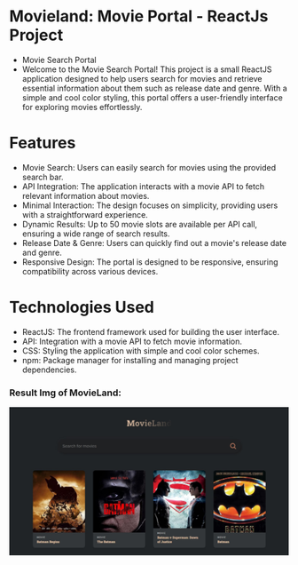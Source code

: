 # Movieland: Movie Portal - ReactJs Project

- Movie Search Portal
- Welcome to the Movie Search Portal! This project is a small ReactJS application designed to help users search for movies and retrieve essential information about them such as release date and genre. With a simple and cool color styling, this portal offers a user-friendly interface for exploring movies effortlessly.

# Features

- Movie Search: Users can easily search for movies using the provided search bar.
- API Integration: The application interacts with a movie API to fetch relevant information about movies.
- Minimal Interaction: The design focuses on simplicity, providing users with a straightforward experience.
- Dynamic Results: Up to 50 movie slots are available per API call, ensuring a wide range of search results.
- Release Date & Genre: Users can quickly find out a movie's release date and genre.
- Responsive Design: The portal is designed to be responsive, ensuring compatibility across various devices.

# Technologies Used

- ReactJS: The frontend framework used for building the user interface.
- API: Integration with a movie API to fetch movie information.
- CSS: Styling the application with simple and cool color schemes.
- npm: Package manager for installing and managing project dependencies.

### Result Img of MovieLand:

![Result_img_Movieland](reactjs-movieland.jpg)  
